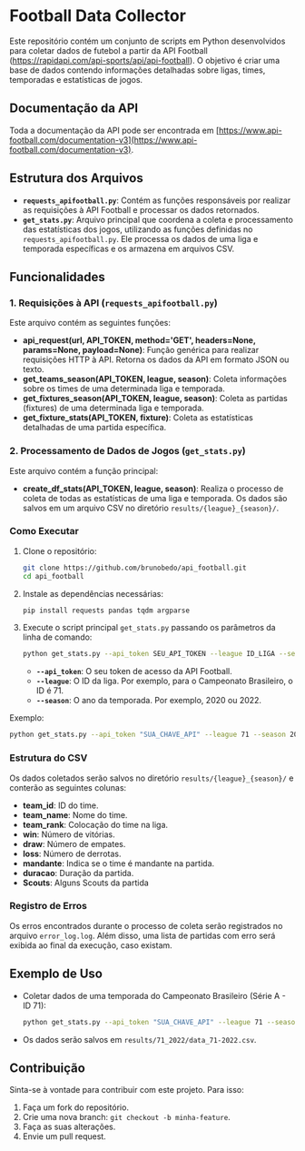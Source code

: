 # Football Data Collector

Este repositório contém um conjunto de scripts em Python desenvolvidos para coletar dados de futebol a partir da API Football (https://rapidapi.com/api-sports/api/api-football). O objetivo é criar uma base de dados contendo informações detalhadas sobre ligas, times, temporadas e estatísticas de jogos.

## Documentação da API 
Toda a documentação da API pode ser encontrada em [https://www.api-football.com/documentation-v3](https://www.api-football.com/documentation-v3).


## Estrutura dos Arquivos
- **`requests_apifootball.py`**: Contém as funções responsáveis por realizar as requisições à API Football e processar os dados retornados.
- **`get_stats.py`**: Arquivo principal que coordena a coleta e processamento das estatísticas dos jogos, utilizando as funções definidas no `requests_apifootball.py`. Ele processa os dados de uma liga e temporada específicas e os armazena em arquivos CSV.

## Funcionalidades

### 1. Requisições à API (`requests_apifootball.py`)
Este arquivo contém as seguintes funções:

- **api_request(url, API_TOKEN, method='GET', headers=None, params=None, payload=None)**: Função genérica para realizar requisições HTTP à API. Retorna os dados da API em formato JSON ou texto.
- **get_teams_season(API_TOKEN, league, season)**: Coleta informações sobre os times de uma determinada liga e temporada.
- **get_fixtures_season(API_TOKEN, league, season)**: Coleta as partidas (fixtures) de uma determinada liga e temporada.
- **get_fixture_stats(API_TOKEN, fixture)**: Coleta as estatísticas detalhadas de uma partida específica.

### 2. Processamento de Dados de Jogos (`get_stats.py`)
Este arquivo contém a função principal:

- **create_df_stats(API_TOKEN, league, season)**: Realiza o processo de coleta de todas as estatísticas de uma liga e temporada. Os dados são salvos em um arquivo CSV no diretório `results/{league}_{season}/`.

### Como Executar

1. Clone o repositório:
   ```bash
   git clone https://github.com/brunobedo/api_football.git
   cd api_football
   ```

2. Instale as dependências necessárias:
   ```bash
   pip install requests pandas tqdm argparse
   ```

3. Execute o script principal `get_stats.py` passando os parâmetros da linha de comando:
   ```bash
   python get_stats.py --api_token SEU_API_TOKEN --league ID_LIGA --season ANO_TEMPORADA
   ```

   - **`--api_token`**: O seu token de acesso da API Football.
   - **`--league`**: O ID da liga. Por exemplo, para o Campeonato Brasileiro, o ID é 71.
   - **`--season`**: O ano da temporada. Por exemplo, 2020 ou 2022.

Exemplo:
   ```bash
   python get_stats.py --api_token "SUA_CHAVE_API" --league 71 --season 2022
   ```

### Estrutura do CSV

Os dados coletados serão salvos no diretório `results/{league}_{season}/` e conterão as seguintes colunas:

- **team_id**: ID do time.
- **team_name**: Nome do time.
- **team_rank**: Colocação do time na liga.
- **win**: Número de vitórias.
- **draw**: Número de empates.
- **loss**: Número de derrotas.
- **mandante**: Indica se o time é mandante na partida.
- **duracao**: Duração da partida.
- **Scouts**: Alguns Scouts da partida
### Registro de Erros

Os erros encontrados durante o processo de coleta serão registrados no arquivo `error_log.log`. Além disso, uma lista de partidas com erro será exibida ao final da execução, caso existam.

## Exemplo de Uso

- Coletar dados de uma temporada do Campeonato Brasileiro (Série A - ID 71):
   ```bash
   python get_stats.py --api_token "SUA_CHAVE_API" --league 71 --season 2022
   ```

- Os dados serão salvos em `results/71_2022/data_71-2022.csv`.

## Contribuição

Sinta-se à vontade para contribuir com este projeto. Para isso:

1. Faça um fork do repositório.
2. Crie uma nova branch: `git checkout -b minha-feature`.
3. Faça as suas alterações.
4. Envie um pull request.
